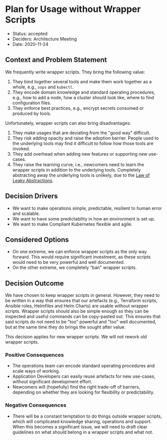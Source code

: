 # Plan for Usage without Wrapper Scripts

* Status: accepted
* Deciders: Architecture Meeting
* Date: 2020-11-24

## Context and Problem Statement

We frequently write wrapper scripts. They bring the following value:

1. They bind together several tools and make them work together as a whole, e.g., `sops` and `kubectl`.
2. They encode domain knowledge and standard operating procedures, e.g., how to add a node, how a cluster should look like, where to find configuration files.
3. They enforce best practices, e.g., encrypt secrets consumed or produced by tools.

Unfortunately, wrapper scripts can also bring disadvantages:

1. They make usages that are deviating from the "good way" difficult.
2. They risk adding opacity and raise the adoption barrier. People used to the underlying tools may find it difficult to follow how those tools are invoked.
3. They add overhead when adding new features or supporting new use-cases.
4. They raise the learning curve, i.e., newcomers need to learn the wrapper scripts in addition to the underlying tools. Completely abstracting away the underlying tools is unlikely, due to the [Law of Leaky Abstractions](https://www.joelonsoftware.com/2002/11/11/the-law-of-leaky-abstractions/).

## Decision Drivers

* We want to make operations simple, predictable, resilient to human error and scalable.
* We want to have some predictability in how an environment is set up.
* We want to make Compliant Kubernetes flexible and agile.

## Considered Options

* On one extreme, we can enforce wrapper scripts as the only way forward. This would require significant investment, as these scripts would need to be very powerful and well documented.
* On the other extreme, we completely "ban" wrapper scripts.

## Decision Outcome

We have chosen to keep wrapper scripts in general. However, they need to be written in a way that ensures that our artefacts (e.g., Terraform scripts, Ansible roles, Helmfiles and Helm Charts) are usable without wrapper scripts. Wrapper scripts should also be simple enough so they can be inspected and useful commands can be copy-pasted out. This ensures that said scripts do not need to be "too" powerful and "too" well documented, but at the same time they do brings the sought after value.

This decision applies for new wrapper scripts. We will not rework old wrapper scripts.

### Positive Consequences

* The operations team can encode standard operating procedures and scale ways of working.
* Application Developers can easily reuse artefacts for new use-cases, without significant development effort.
* Newcomers will (hopefully) find the right trade-off of barriers, depending on whether they are looking for flexibility or predictability.

### Negative Consequences

* There will be a constant temptation to do things outside wrapper scripts, which will complicated knowledge sharing, operations and support. When this becomes a significant issue, we will need to draft clear guidelines on what should belong in a wrapper scripts and what not.
